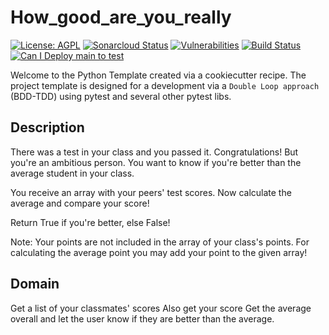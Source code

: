 # How_good_are_you_really

[![License: AGPL](https://img.shields.io/badge/License-AGPL-blue.svg)](https://github.com/gotreasa/how_good_are_you_really/blob/main/LICENSE)
[![Sonarcloud Status](https://sonarcloud.io/api/project_badges/measure?project=gotreasa_how_good_are_you_really&metric=alert_status)](https://sonarcloud.io/dashboard?id=gotreasa_how_good_are_you_really)
[![Vulnerabilities](https://sonarcloud.io/api/project_badges/measure?project=gotreasa_how_good_are_you_really&metric=vulnerabilities)](https://sonarcloud.io/summary/new_code?id=gotreasa_how_good_are_you_really)
[![Build Status](https://github.com/gotreasa/how_good_are_you_really/actions/workflows/cicd.yml/badge.svg)](https://github.com/gotreasa/how_good_are_you_really/actions/workflows/cicd.yml)
[![Can I Deploy main to test](https://gotreasa.pactflow.io/pacticipants/how_good_are_you_really_app/branches/main/latest-version/can-i-deploy/to-environment/test/badge)](https://gotreasa.pactflow.io/hal-browser/browser.html#https://gotreasa.pactflow.io/pacticipants/how_good_are_you_really_app/branches/main/latest-version/can-i-deploy/to-environment/test/badge)

Welcome to the Python Template created via a cookiecutter recipe. The project template is designed for a development via a `Double Loop approach` (BDD-TDD) using pytest and several other pytest libs.

## Description

There was a test in your class and you passed it. Congratulations!
But you're an ambitious person. You want to know if you're better than the average student in your class.

You receive an array with your peers' test scores. Now calculate the average and compare your score!

Return True if you're better, else False!

Note:
Your points are not included in the array of your class's points. For calculating the average point you may add your point to the given array!

## Domain

Get a list of your classmates' scores 
Also get your score 
Get the average overall and let the user know if they are better than the average.
